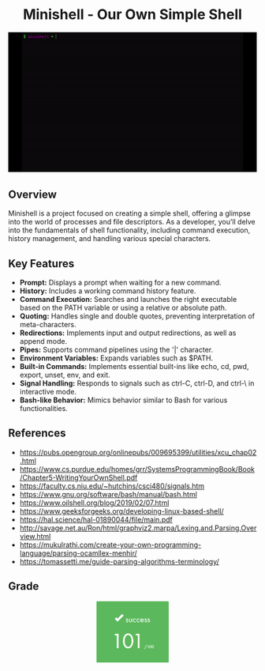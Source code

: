 <h1 align="center"> Minishell - Our Own Simple Shell </h1>

<div align="center">
  <img src="./readme_assets/minishell.gif" alt="minishell">
</div>

## Overview
Minishell is a project focused on creating a simple shell, offering a glimpse into the world of processes and file descriptors. As a developer, you'll delve into the fundamentals of shell functionality, including command execution, history management, and handling various special characters.

## Key Features

- **Prompt:** Displays a prompt when waiting for a new command.
- **History:** Includes a working command history feature.
- **Command Execution:** Searches and launches the right executable based on the PATH variable or using a relative or absolute path.
- **Quoting:** Handles single and double quotes, preventing interpretation of meta-characters.
- **Redirections:** Implements input and output redirections, as well as append mode.
- **Pipes:** Supports command pipelines using the '|' character.
- **Environment Variables:** Expands variables such as $PATH.
- **Built-in Commands:** Implements essential built-ins like echo, cd, pwd, export, unset, env, and exit.
- **Signal Handling:** Responds to signals such as ctrl-C, ctrl-D, and ctrl-\ in interactive mode.
- **Bash-like Behavior:** Mimics behavior similar to Bash for various functionalities.

## References

- https://pubs.opengroup.org/onlinepubs/009695399/utilities/xcu_chap02.html
- https://www.cs.purdue.edu/homes/grr/SystemsProgrammingBook/Book/Chapter5-WritingYourOwnShell.pdf
- https://faculty.cs.niu.edu/~hutchins/csci480/signals.htm
- https://www.gnu.org/software/bash/manual/bash.html
- https://www.oilshell.org/blog/2019/02/07.html
- https://www.geeksforgeeks.org/developing-linux-based-shell/
- https://hal.science/hal-01890044/file/main.pdf
- http://savage.net.au/Ron/html/graphviz2.marpa/Lexing.and.Parsing.Overview.html
- https://mukulrathi.com/create-your-own-programming-language/parsing-ocamllex-menhir/
- https://tomassetti.me/guide-parsing-algorithms-terminology/

## Grade
<div align="center">
  <img src="./readme_assets/grade.png" alt="grade" width="150">
</div>
